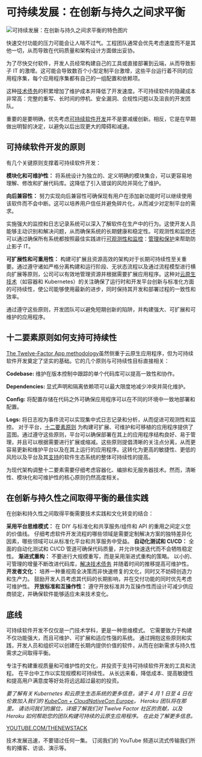 # 可持续发展：在创新与持久之间求平衡

![可持续发展：在创新与持久之间求平衡的特色图片](https://cdn.thenewstack.io/media/2025/03/eb67fced-balancing2b-1024x576.jpg)

快速交付功能的压力可能会让人喘不过气。工程团队通常会优先考虑速度而不是其他一切，从而导致在代码质量和架构设计方面做出妥协。

为了尽快交付软件，开发人员经常构建自己的工具或直接部署到云端，从而导致影子 IT 的激增。这可能会导致数百个小型定制平台激增，这些平台运行着不同的应用程序集，每个应用程序集都有自己的一组配置和依赖项。

这种[技术债务](https://thenewstack.io/how-frontend-devs-can-take-technical-debt-out-of-code/)的积累增加了维护成本并降低了开发速度。不可持续软件的隐藏成本非常高：完整的重写、长时间的停机、安全漏洞、合规性问题以及沮丧的开发团队。

重要的是要明确，优先考虑[可持续软件开发](https://thenewstack.io/ebooks/cloud-infrastructure/developers-guide-to-cloud-infrastructure-efficiency-and-sustainability/)并不是要减缓创新。相反，它是在早期做出明智的决定，以避免以后出现更大的障碍和减速。

## 可持续软件开发的原则

有几个关键原则支撑着可持续软件开发：

**模块化和可维护性：** 将系统设计为独立的、定义明确的模块集合，可以更容易地理解、修改和扩展代码库。这降低了引入错误的风险并简化了维护。

**向后兼容性：** 努力实现向后兼容性可确保现有用户在添加新功能时可以继续使用该软件而不会中断。这可以培养用户信任并避免碎片化，从而减少对定制平台的需求。

实施强大的监控和日志记录系统可以深入了解软件在生产中的行为。这使开发人员能够主动识别和解决问题，从而确保系统的长期健康和稳定性。可观测性和监控还可以通过确保所有系统都按照最佳实践进行[可观测性和监控](https://thenewstack.io/monitoring-vs-observability-whats-the-difference/)：[管理和保护](https://thenewstack.io/what-can-incident-teams-learn-from-crisis-management/)来帮助防止影子 IT。

**可扩展性和可重用性：** 构建可扩展且资源高效的架构对于长期可持续性至关重要。通过遵守诸如严格分离构建和运行阶段、无状态流程以及通过流程模型进行横向扩展等原则，公司可以有效地管理资源并根据需要扩展应用程序。这种对[云原生技术](https://thenewstack.io/cloud-native/)（如容器和 Kubernetes）的关注确保了运行时和开发平台创新与标准化方面的可持续性，使公司能够使用最新的进步，同时保持其开发和部署过程的一致性和效率。

通过遵守这些原则，开发团队可以避免短期创新的陷阱，并构建强大、可扩展和可维护的应用程序。

## 十二要素原则如何支持可持续性

[The Twelve-Factor App methodology](https://12factor.net/)虽然侧重于云原生应用程序，但为可持续软件开发奠定了坚实的基础。它的几个原则与可持续性目标直接相关：

**Codebase:** 维护在版本控制中跟踪的单个代码库可以提高一致性和协作。

**Dependencies:** 显式声明和隔离依赖项可以最大限度地减少冲突并简化维护。

**Config:** 将配置存储在代码之外可确保应用程序可以在不同的环境中一致地部署和配置。

**Logs:** 将日志视为事件流可以实现集中式日志记录和分析，从而促进可观测性和监控。
对于平台，[十二要素原则](https://thenewstack.io/heroku-moved-twelve-factor-apps-to-open-source-whats-next/) 为构建可扩展、可维护和可移植的应用程序提供了蓝图。通过遵守这些原则，平台可以确保部署在其上的应用程序结构良好、易于管理，并且可以根据需要进行扩展或缩减。这些原则提倡清晰的关注点分离，从而更容易更新和维护平台以及在其上运行的应用程序。这转化为更高的敏捷性、更低的风险以及平台及其[支持](https://thenewstack.io/open-source-drives-the-twelve-factor-modernization-project/)的软件生态系统的整体可持续性的提高。

为现代架构调整十二要素需要仔细考虑容器化、编排和无服务器技术。然而，清晰性、模块化和可维护性的核心原则仍然高度相关。

## 在创新与持久性之间取得平衡的最佳实践

在创新和持久性之间取得平衡需要技术实践和文化转变的结合：

**采用平台思维模式：** 在 DIY 与标准化和共享服务/组件和 API 的重用之间定义您的价值线。 仔细考虑软件开发流程的哪些领域是需要定制解决方案的独特差异化因素，哪些领域可以从标准化平台和共享服务中受益。
**自动化测试和 CI/CD：** 全面的自动化测试和 CI/CD 管道可确保代码质量，并允许快速迭代而不会牺牲稳定性。
**渐进式重构：** 不要进行大规模重写，而是采用渐进式重构的策略。 以小的、可管理的增量不断改进代码库，[解决技术债务](https://thenewstack.io/how-to-persuade-your-organization-to-pay-down-technical-debt/) 并随着时间的推移提高可维护性。
**开发者文化：** 培养一种重视周全决策而非快速修复的文化，同时又不妨碍创造力和生产力。 鼓励开发人员考虑其代码的长期影响，并在交付功能的同时优先考虑可维护性。
**开放标准和互操作性：** 遵守开放标准并为互操作性而设计可减少供应商锁定，并确保软件能够适应未来技术变化。

## 底线

可持续软件开发不仅仅是一门技术学科，更是一种思维模式。 它需要致力于构建不仅功能强大，而且可维护、可扩展和适应性强的系统。 通过拥抱这些原则和实践，开发人员和组织可以创建在长期内提供价值的软件，从而在创新需求与持久性需求之间取得平衡。

专注于构建重视质量和可维护性的文化，并投资于支持可持续软件开发的工具和流程。 在平台中工作以实现规模和可持续性。 从长远来看，降低成本、提高敏捷性和提高用户满意度等好处将远远超过最初的投资。

*要了解有关 Kubernetes 和云原生生态系统的更多信息，请于 4 月 1 日至 4 日在伦敦加入我们的 [KubeCon + CloudNativeCon Europe](https://events.linuxfoundation.org/kubecon-cloudnativecon-europe/)。 Heroku 团队将在那里。 请访问我们的展位，详细了解我们对 Twelve Factor 社区的贡献，以及 Heroku 如何帮助您的团队构建可持续的云原生应用程序。 在此处了解更多信息。*

[YOUTUBE.COM/THENEWSTACK](https://youtube.com/thenewstack?sub_confirmation=1)

技术发展迅速，不要错过任何一集。 订阅我们的 YouTube
频道以流式传输我们所有的播客、访谈、演示等。